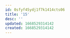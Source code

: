 ```yaml
---
id: 0sfyf45ydj1f7k1414cts06
title: '15'
desc: ''
updated: 1668529314142
created: 1668529314142
---
```


